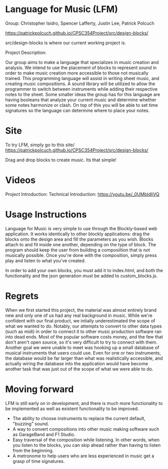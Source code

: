 # Language for Music (LFM)
Group: Christopher Isidro, Spencer Lafferty, Justin Lee, Patrick Polcuch

https://patrickpolcuch.github.io/CPSC354Project/src/design-blocks/

src/design-blocks is where our current working project is.

Project Description: 

Our group aims to make a language that specializes in music creation and analysis. We intend to use the placement of blocks to represent sound in order to make music creation more accessible to those not musically trained. This programming language will assist in writing sheet music, and creating music compositions.  A sound library will be utilized to allow the programmer to switch between instruments while adding their respective notes to the sheet.  Some smaller ideas the group has for this language are having booleans that analyze your current music and determine whether some notes harmonize or clash.  On top of this you will be able to set time signatures so the language can determine where to place your notes.


# Site
To try LFM, simply go to this site/
https://patrickpolcuch.github.io/CPSC354Project/src/design-blocks/

Drag and drop blocks to create music. Its that simple!


# Videos
Project Introduction: 
Technical Introduction: https://youtu.be/_0UMbIdliVQ


# Usage Instructions
Language for Music is very simple to use through the Blockly-based web application. It works identically to other blockly applications: drag the blocks onto the design area and fill the parameters as you wish. Blocks attach to and fit inside one another, depending on the type of block. The program should keep the user from building a composiition that is not musically possible. Once you're done with the composition, simply press play and listen to what you've created.  

In order to add your own blocks, you must add it to index.html, and both the functionality and the json generation must be added to custom_blocks.js. 


# Regrets
When we first started this project, the material was almost entirely brand new and only one of us had any real background in music. While we're confident with our final product, we intially underestimated the scope of what we wanted to do. Notably, our attempts to convert to other data types (such as midi) in order to connect it to other music production software ran into dead ends. Most of the popular software costs money, and the few that don't aren't open source, so it's very difficult to try to connect with them. Another goal we were unable to meet was hooking up a small database of musical instruments that users could use. Even for one or two instruments, the database would be far larger than what was realistically accessible, and actually wiring the database into the application would have become another task that was just out of the scope of what we were able to do. 


# Moving forward
LFM is still early on in development, and there is much more functionality to be implemented as well as existent functionality to be improved. 
- The ability to choose instruments to replace the current default, "buzzing" sound. 
- A way to convert compositions into other music making software such as GarageBand and F1 Studio. 
- Easy traversal of the composition while listening. In other words, when you listen to the blocks, you can skip ahead rather than having to listen from the beginning.
- A metronome to help users who are less experienced in music get a grasp of time signatures.